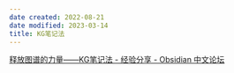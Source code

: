 ```yaml
---
date created: 2022-08-21
date modified: 2023-03-14
title: KG笔记法
---
```


[释放图谱的力量——KG笔记法 - 经验分享 - Obsidian 中文论坛](https://forum-zh.obsidian.md/t/topic/2059)
